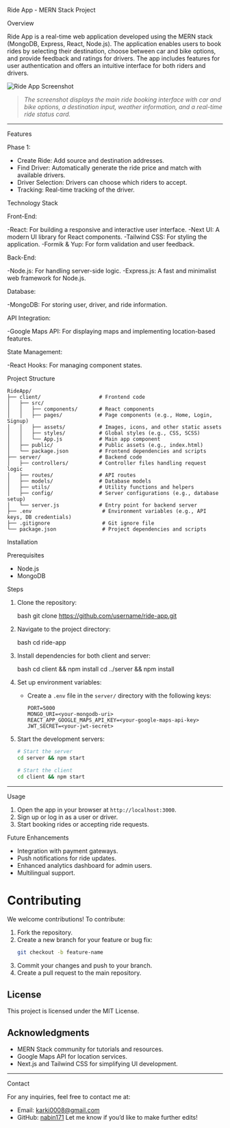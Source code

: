 Ride App - MERN Stack Project

Overview

Ride App is a real-time web application developed using the MERN stack (MongoDB, Express, React, Node.js). The application enables users to book rides by selecting their destination, choose between car and bike options, and provide feedback and ratings for drivers. The app includes features for user authentication and offers an intuitive interface for both riders and drivers.

![Ride App Screenshot](https://i.imgur.com/nlC8uzV.jpeg)

> _The screenshot displays the main ride booking interface with car and bike options, a destination input, weather information, and a real-time ride status card._

---

Features

Phase 1:

- Create Ride: Add source and destination addresses.
- Find Driver: Automatically generate the ride price and match with available drivers.
- Driver Selection: Drivers can choose which riders to accept.
- Tracking: Real-time tracking of the driver.

Technology Stack

Front-End:

-React: For building a responsive and interactive user interface.
-Next UI: A modern UI library for React components.
-Tailwind CSS: For styling the application.
-Formik & Yup: For form validation and user feedback.

Back-End:

-Node.js: For handling server-side logic.
-Express.js: A fast and minimalist web framework for Node.js.

Database:

-MongoDB: For storing user, driver, and ride information.

API Integration:

-Google Maps API: For displaying maps and implementing location-based features.

State Management:

-React Hooks: For managing component states.

Project Structure

```
RideApp/
├── client/                   # Frontend code
│   ├── src/
│   │   ├── components/       # React components
│   │   ├── pages/            # Page components (e.g., Home, Login, Signup)
│   │   ├── assets/           # Images, icons, and other static assets
│   │   ├── styles/           # Global styles (e.g., CSS, SCSS)
│   │   └── App.js            # Main app component
│   ├── public/               # Public assets (e.g., index.html)
│   └── package.json          # Frontend dependencies and scripts
├── server/                   # Backend code
│   ├── controllers/          # Controller files handling request logic
│   ├── routes/               # API routes
│   ├── models/               # Database models
│   ├── utils/                # Utility functions and helpers
│   ├── config/               # Server configurations (e.g., database setup)
│   └── server.js             # Entry point for backend server
├── .env                       # Environment variables (e.g., API keys, DB credentials)
├── .gitignore                 # Git ignore file
└── package.json               # Project dependencies and scripts
```

Installation

Prerequisites

- Node.js
- MongoDB

Steps

1. Clone the repository:

   bash
   git clone https://github.com/username/ride-app.git

2. Navigate to the project directory:

   bash
   cd ride-app

3. Install dependencies for both client and server:

   bash
   cd client && npm install
   cd ../server && npm install

4. Set up environment variables:

   - Create a `.env` file in the `server/` directory with the following keys:
     ```env
     PORT=5000
     MONGO_URI=<your-mongodb-uri>
     REACT_APP_GOOGLE_MAPS_API_KEY=<your-google-maps-api-key>
     JWT_SECRET=<your-jwt-secret>
     ```

5. Start the development servers:

   ```bash
   # Start the server
   cd server && npm start

   # Start the client
   cd client && npm start
   ```

---

Usage

1. Open the app in your browser at `http://localhost:3000`.
2. Sign up or log in as a user or driver.
3. Start booking rides or accepting ride requests.

Future Enhancements

- Integration with payment gateways.
- Push notifications for ride updates.
- Enhanced analytics dashboard for admin users.
- Multilingual support.

# Contributing

We welcome contributions! To contribute:

1. Fork the repository.
2. Create a new branch for your feature or bug fix:
   ```bash
   git checkout -b feature-name
   ```
3. Commit your changes and push to your branch.
4. Create a pull request to the main repository.

## License

This project is licensed under the MIT License.

## Acknowledgments

- MERN Stack community for tutorials and resources.
- Google Maps API for location services.
- Next.js and Tailwind CSS for simplifying UI development.

---

Contact

For any inquiries, feel free to contact me at:

- Email: [karki0008@gmail.com](mailto:nabinkarki@example.com)
- GitHub: [nabin171](https://github.com/nabin171)
  Let me know if you’d like to make further edits!

